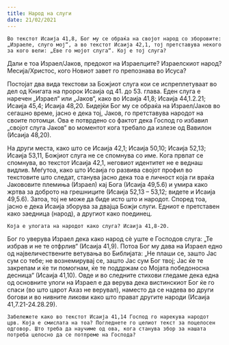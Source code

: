 ```yaml
---
title: Народ на слуги 
date: 21/02/2021
---
```


`Во текстот Исаија 41,8, Бог му се обраќа на својот народ со зборовите: „Израеле, слуго мој“, а во текстот Исаија 42,1, тој претставува некого за кого вели: „Еве го мојот слуга“. Кој е тој слуга?`

Дали е тоа Израел/Јаков, предокот на Израелците? Израелскиот народ? Месија/Христос, кого Новиот завет го препознава во Исуса?

Постојат два вида текстови за Божјиот слуга кои се испреплетуваат во дел од Книгата на пророк Исаија од 41. до 53. глава. Еден слуга е наречен „Израел“ или „Јаков“, како во Исаија 41,8; Исаија 44,1.2.21; Исаија 45,4; Исаија 48,20. Бидејќи Бог му се обраќа на Израел/Јаков во сегашно време, јасно е дека тој, Јаков, го претставува народот на своите потомци. Ова е потврдено со фактот дека Господ го избавил „својот слуга Јаков“ во моментот кога требало да излезе од Вавилон (Исаија 48,20).

На други места, како што се Исаија 42,1; Исаија 50,10; Исаија 52,13; Исаија 53,11, Божјиот слуга не се спомнува со име. Кога првпат се спомнува, во текстот Исаија 42,1, неговиот идентитет не е веднаш видлив. Меѓутоа, како што Исаија го развива својот профил во текстовите што следат, станува јасно дека тоа е личност која ги враќа Јакововите племиња (Израел) кај Бога (Исаија 49,5.6) и умира како жртва за доброто на грешниците (Исаија 52,13 – 53,12; видете и Исаија 49,5.6). Затоа, тој не може да биде исто што и народот. Според тоа, јасно е дека Исаија зборува за двајца Божји слуги. Едниот е претставен како заедница (народ), а другиот како поединец.

`Која е улогата на народот како слуга? Исаија 41,8-20.`

Бог го уверува Израел дека како народ сè уште е Господов слуга: „Те избрав и не те отфрлив“ (Исаија 41,9). Потоа Бог му дава на Израел едно од највеличествените ветувања во Библијата: „Не плаши се, зашто Јас сум со тебе; не вознемирувај се, зашто Јас сум Бог твој; Јас ќе те закрепам и ќе ти помогнам, ќе те поддржам со Мојата победоносна десница“ (Исаија 41,10). Овде и во следните стихови гледаме дека една од основните улоги на Израел е да верува дека вистинскиот Бог ќе го спаси (во што царот Ахаз не верувал), наместо да се надева во други богови и во нивните ликови како што прават другите народи (Исаија 41,7.21-24.28.29).

`Забележете како во текстот Исаија 41,14 Господ го нарекува народот црв. Која е смислата на тоа? Погледнете го целиот текст за поцелосен одговор. Што треба да научиме од ова, кога станува збор за нашата потреба целосно да се потпреме на Господа?`
